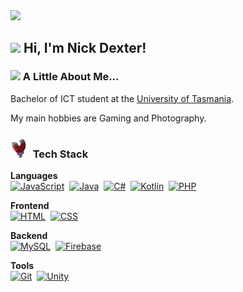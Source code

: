 <img src="https://i.pinimg.com/736x/eb/51/7b/eb517bab653dffea6ad565e2f2d811a6.jpg">

## <img height="32px" src="https://media.tenor.com/U9r4VK8_gOkAAAAj/sunflower-pvz.gif"> Hi, I'm Nick Dexter! 

### <img height="32px" src="https://media.tenor.com/MeOS2A4bMKcAAAAj/peashooter.gif"> A Little About Me...

Bachelor of ICT student at the [University of Tasmania](https://www.utas.edu.au/).

My main hobbies are Gaming and Photography.

### <img height="32px" src="./img/magnetshroom.gif">Tech Stack
**Languages** <br>
[![JavaScript](https://img.shields.io/badge/JavaScript-F7DF1E?logo=javascript&logoColor=000)](#)&nbsp;
[![Java](https://img.shields.io/badge/Java-%23ED8B00.svg?logo=openjdk&logoColor=white)](#)&nbsp;
[![C#](https://custom-icon-badges.demolab.com/badge/C%23-%23239120.svg?logo=cshrp&logoColor=white)](#)&nbsp;
[![Kotlin](https://img.shields.io/badge/Kotlin-%237F52FF.svg?logo=kotlin&logoColor=white)](#)&nbsp;
[![PHP](https://img.shields.io/badge/php-%23777BB4.svg?&logo=php&logoColor=white)](#)&nbsp;

**Frontend**<br>
[![HTML](https://img.shields.io/badge/HTML-%23E34F26.svg?logo=html5&logoColor=white)](#)&nbsp;
[![CSS](https://img.shields.io/badge/CSS-1572B6?logo=css3&logoColor=fff)](#)&nbsp;

**Backend**<br>
[![MySQL](https://img.shields.io/badge/MySQL-4479A1?logo=mysql&logoColor=fff)](#)&nbsp;
[![Firebase](https://img.shields.io/badge/Firebase-039BE5?logo=Firebase&logoColor=white)](#)&nbsp;

**Tools**<br>[![Git](https://img.shields.io/badge/Git-F05032?logo=git&logoColor=fff)](#)&nbsp;
[![Unity](https://img.shields.io/badge/Unity-%23000000.svg?logo=unity&logoColor=white)](#)&nbsp;

